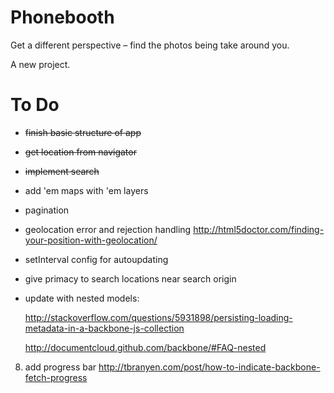 Phonebooth
==========
Get a different perspective – find the photos being take around you. 

A new project.

To Do
==========
- ~~finish basic structure of app~~
- ~~get location from navigator~~
- ~~implement search~~
- add 'em maps with 'em layers
- pagination
- geolocation error and rejection handling
    http://html5doctor.com/finding-your-position-with-geolocation/
- setInterval config for autoupdating
- give primacy to search locations near search origin
- update with nested models:
 
  http://stackoverflow.com/questions/5931898/persisting-loading-metadata-in-a-backbone-js-collection
 
  http://documentcloud.github.com/backbone/#FAQ-nested
8) add progress bar
    http://tbranyen.com/post/how-to-indicate-backbone-fetch-progress